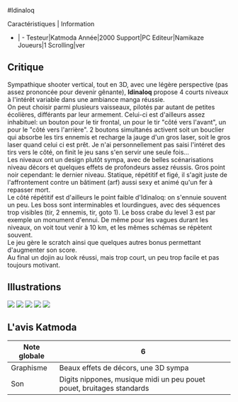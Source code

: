 #Idinaloq

Caractéristiques | Information
- | -
Testeur|Katmoda
Année|2000
Support|PC
Editeur|Namikaze
Joueurs|1
Scrolling|ver

## Critique
Sympathique shooter vertical, tout en 3D, avec une légère perspective (pas assez prononcée pour devenir gênante), <b>Idinaloq</b> propose 4 courts niveaux à l'intérêt variable dans une ambiance manga réussie.<br/>On peut choisir parmi plusieurs vaisseaux, pilotés par autant de petites écolières, différants par leur armement. Celui-ci est d'ailleurs assez inhabituel: un bouton pour le tir frontal, un pour le tir "côté vers l'avant", un pour le "côté vers l'arrière". 2 boutons simultanés activent soit un bouclier qui absorbe les tirs ennemis et recharge la jauge d'un gros laser, soit le gros laser quand celui ci est prêt. Je n'ai personnellement pas saisi l'intéret des tirs vers le côté, on finit le jeu sans s'en servir une seule fois...<br/>Les niveaux ont un design plutôt sympa, avec de belles scénarisations niveau décors et quelques effets de profondeurs assez réussis. Gros point noir cependant: le dernier niveau. Statique, répétitif et figé, il s'agit juste de l'affrontement contre un bâtiment (arf) aussi sexy et animé qu'un fer à repasser mort.<br/>Le côté répétitif est d'ailleurs le point faible d'Idinaloq: on s'ennuie souvent un peu. Les boss sont interminables et lourdingues, avec des séquences trop visibles (tir, 2 ennemis, tir, goto 1). Le boss crabe du level 3 est par exemple un monument d'ennui. De même pour les vagues durant les niveaux, on voit tout venir à 10 km, et les mêmes schémas se répètent souvent.<br/>Le jeu gère le scratch ainsi que quelques autres bonus permettant d'augmenter son score.<br/>Au final un dojin au look réussi, mais trop court, un peu trop facile et pas toujours motivant.

## Illustrations
![](http://www.shmup.com/images/thumbs/img_fiche_1_392.jpg)
![](http://www.shmup.com/images/thumbs/img_fiche_2_392.jpg)
![](http://www.shmup.com/images/thumbs/img_fiche_3_392.jpg)
![](http://www.shmup.com/images/thumbs/)
![](http://www.shmup.com/images/thumbs/)

## L'avis Katmoda
Note globale|6
-|-
Graphisme|Beaux effets de décors, une 3D sympa
Son|Digits nippones, musique midi un peu pouet pouet, bruitages standards
